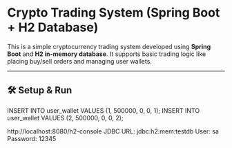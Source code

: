 # Crypto Trading System (Spring Boot + H2 Database)

This is a simple cryptocurrency trading system developed using **Spring Boot** and **H2 in-memory database**. It supports basic trading logic like placing buy/sell orders and managing user wallets.

---

## 🛠️ Setup & Run

INSERT INTO user_wallet VALUES (1, 500000, 0, 0, 1);
INSERT INTO user_wallet VALUES (2, 500000, 0, 0, 2);

http://localhost:8080/h2-console
JDBC URL: jdbc:h2:mem:testdb
User: sa
Password: 12345
